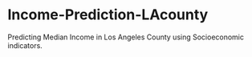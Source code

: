 # Income-Prediction-LAcounty
Predicting Median Income in Los Angeles County using Socioeconomic indicators.

